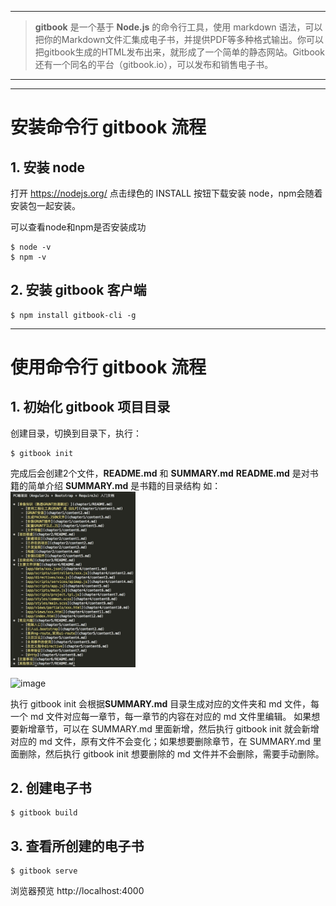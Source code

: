 
---
> **gitbook** 是一个基于 **Node.js** 的命令行工具，使用 markdown 语法，可以把你的Markdown文件汇集成电子书，并提供PDF等多种格式输出。你可以把gitbook生成的HTML发布出来，就形成了一个简单的静态网站。Gitbook还有一个同名的平台（gitbook.io），可以发布和销售电子书。

---
---
# 安装命令行 gitbook 流程
## 1. 安装 node
打开 https://nodejs.org/ 点击绿色的 INSTALL 按钮下载安装 node，npm会随着安装包一起安装。

可以查看node和npm是否安装成功

```
$ node -v
$ npm -v
```
## 2. 安装 gitbook 客户端
```
$ npm install gitbook-cli -g
```
  
--- 
# 使用命令行 gitbook 流程
## 1. 初始化 gitbook 项目目录
创建目录，切换到目录下，执行：
```
$ gitbook init
```
完成后会创建2个文件，**README.md** 和 **SUMMARY.md**
**README.md** 是对书籍的简单介绍
**SUMMARY.md** 是书籍的目录结构
如：
<img src="1.png" alt = "" title = "图片别名" width = "200"/>

![image](http://gtms01.alicdn.com/tps/i1/TB1OwZ8JXXXXXbDXVXX_0dR.XXX-876-1228.png)

执行 gitbook init 会根据**SUMMARY.md** 目录生成对应的文件夹和 md 文件，每一个 md 文件对应每一章节，每一章节的内容在对应的 md 文件里编辑。
如果想要新增章节，可以在 SUMMARY.md 里面新增，然后执行 gitbook init 就会新增对应的 md 文件，原有文件不会变化；如果想要删除章节，在 SUMMARY.md 里面删除，然后执行 gitbook init 想要删除的 md 文件并不会删除，需要手动删除。

## 2. 创建电子书
```
$ gitbook build
```

## 3. 查看所创建的电子书
```
$ gitbook serve
```
浏览器预览 http://localhost:4000